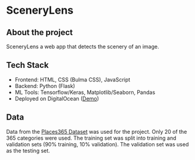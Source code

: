 # SceneryLens

## About the project
SceneryLens a web app that detects the scenery of an image.

## Tech Stack
- Frontend: HTML, CSS (Bulma CSS), JavaScript
- Backend: Python (Flask)
- ML Tools: Tensorflow/Keras, Matplotlib/Seaborn, Pandas
- Deployed on DigitalOcean ([Demo](https://scenerylens-9xpr8.ondigitalocean.app/))

## Data
Data from the [Places365 Dataset](http://places2.csail.mit.edu/) was used for the project. Only 20 of the 365 categories were used. The training set was split into training and validation sets (90% training, 10% validation). The validation set was used as the testing set.
